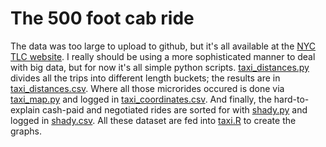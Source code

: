 # The 500 foot cab ride

The data was too large to upload to github, but it's all available at the [NYC TLC website](http://www.nyc.gov/html/tlc/html/about/trip_record_data.shtml). I really should be using a more sophisticated manner to deal with big data, but for now it's all simple python scripts. [taxi_distances.py](https://github.com/PerplexCity/500_foot_Taxis/blob/master/taxi_distances.py) divides all the trips into different length buckets; the results are in [taxi_distances.csv](https://github.com/PerplexCity/500_foot_Taxis/blob/master/taxi_distance.csv). Where all those microrides occured is done via [taxi_map.py](https://github.com/PerplexCity/500_foot_Taxis/blob/master/taxi_map.py) and logged in [taxi_coordinates.csv](https://github.com/PerplexCity/500_foot_Taxis/blob/master/taxi_coordinates.csv). And finally, the hard-to-explain cash-paid and negotiated rides are sorted for with [shady.py](https://github.com/PerplexCity/500_foot_Taxis/blob/master/shady.py) and logged in [shady.csv](https://github.com/PerplexCity/500_foot_Taxis/blob/master/shady.csv). All these dataset are fed into [taxi.R](https://github.com/PerplexCity/500_foot_Taxis/blob/master/taxi.R) to create the graphs. 
